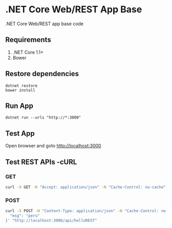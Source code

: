 # .NET Core Web/REST App Base #
.NET Core Web/REST app base code

## Requirements ##
1. .NET Core 1.1+
1. Bower

## Restore dependencies ##
	dotnet restore
	bower install

## Run App ##
	dotnet run --urls "http://*:3000"

## Test App ##
Open browser and goto [http://localhost:3000](http://localhost:3000)

## Test REST APIs -cURL ##
### GET ###
```bash
curl -X GET -H "Accept: application/json" -H "Cache-Control: no-cache" "http://localhost:3000/api/helloREST/peru"
```
### POST ###
```bash
curl -X POST -H "Content-Type: application/json" -H "Cache-Control: no-cache" -d '{
  "msg": "peru"
}' "http://localhost:3000/api/helloREST"
```